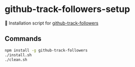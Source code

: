 # github-track-followers-setup

:hammer: Installation script for [github-track-followers](https://github.com/piecioshka/github-track-followers)

## Commands

```bash
npm install -g github-track-followers
./install.sh
./clean.sh
```
